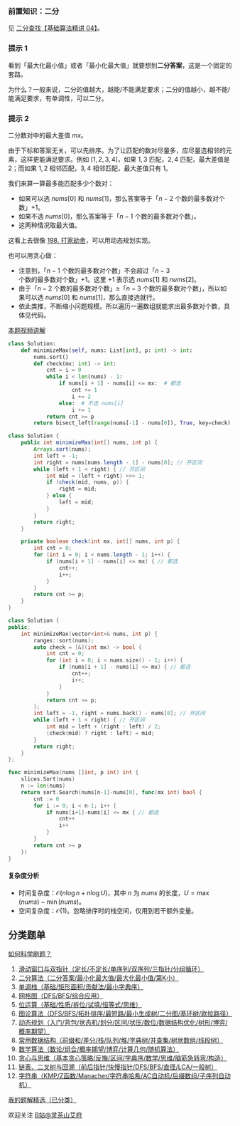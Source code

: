 ### 前置知识：二分

见 [二分查找【基础算法精讲 04】](https://www.bilibili.com/video/BV1AP41137w7/)。

### 提示 1

看到「最大化最小值」或者「最小化最大值」就要想到**二分答案**，这是一个固定的套路。

为什么？一般来说，二分的值越大，越能/不能满足要求；二分的值越小，越不能/能满足要求，有单调性，可以二分。

### 提示 2

二分数对中的最大差值 $mx$。

由于下标和答案无关，可以先排序。为了让匹配的数对尽量多，应尽量选相邻的元素，这样更能满足要求。例如 $[1,2,3,4]$，如果 $1,3$ 匹配，$2,4$ 匹配，最大差值是 $2$；而如果 $1,2$ 相邻匹配，$3,4$ 相邻匹配，最大差值只有 $1$。

我们来算一算最多能匹配多少个数对：

- 如果可以选 $\textit{nums}[0]$ 和 $\textit{nums}[1]$，那么答案等于「$n-2$ 个数的最多数对个数」$+1$。
- 如果不选 $\textit{nums}[0]$，那么答案等于「$n-1$ 个数的最多数对个数」。
- 这两种情况取最大值。

这看上去很像 [198. 打家劫舍](https://leetcode.cn/problems/house-robber/)，可以用动态规划实现。

也可以用贪心做：

- 注意到，「$n-1$ 个数的最多数对个数」不会超过「$n-3$ 个数的最多数对个数」$+1$。这里 $+1$ 表示选 $\textit{nums}[1]$ 和 $\textit{nums}[2]$。
- 由于「$n-2$ 个数的最多数对个数」$\ge$「$n-3$ 个数的最多数对个数」，所以如果可以选 $\textit{nums}[0]$ 和 $\textit{nums}[1]$，那么直接选就行。
- 依此类推，不断缩小问题规模。所以遍历一遍数组就能求出最多数对个数，具体见代码。

[本题视频讲解](https://www.bilibili.com/video/BV1iN411w7my/)

```py [sol-Python3]
class Solution:
    def minimizeMax(self, nums: List[int], p: int) -> int:
        nums.sort()
        def check(mx: int) -> int:
            cnt = i = 0
            while i < len(nums) - 1:
                if nums[i + 1] - nums[i] <= mx:  # 都选
                    cnt += 1
                    i += 2
                else:  # 不选 nums[i]
                    i += 1
            return cnt >= p
        return bisect_left(range(nums[-1] - nums[0]), True, key=check)
```

```java [sol-Java]
class Solution {
    public int minimizeMax(int[] nums, int p) {
        Arrays.sort(nums);
        int left = -1;
        int right = nums[nums.length - 1] - nums[0]; // 开区间
        while (left + 1 < right) { // 开区间
            int mid = (left + right) >>> 1;
            if (check(mid, nums, p)) {
                right = mid;
            } else {
                left = mid;
            }
        }
        return right;
    }

    private boolean check(int mx, int[] nums, int p) {
        int cnt = 0;
        for (int i = 0; i < nums.length - 1; i++) {
            if (nums[i + 1] - nums[i] <= mx) { // 都选
                cnt++;
                i++;
            }
        }
        return cnt >= p;
    }
}
```

```cpp [sol-C++]
class Solution {
public:
    int minimizeMax(vector<int>& nums, int p) {
        ranges::sort(nums);
        auto check = [&](int mx) -> bool {
            int cnt = 0;
            for (int i = 0; i < nums.size() - 1; i++) {
                if (nums[i + 1] - nums[i] <= mx) { // 都选
                    cnt++;
                    i++;
                }
            }
            return cnt >= p;
        };
        int left = -1, right = nums.back() - nums[0]; // 开区间
        while (left + 1 < right) { // 开区间
            int mid = left + (right - left) / 2;
            (check(mid) ? right : left) = mid;
        }
        return right;
    }
};
```

```go [sol-Go]
func minimizeMax(nums []int, p int) int {
    slices.Sort(nums)
    n := len(nums)
    return sort.Search(nums[n-1]-nums[0], func(mx int) bool {
        cnt := 0
        for i := 0; i < n-1; i++ {
            if nums[i+1]-nums[i] <= mx { // 都选
                cnt++
                i++
            }
        }
        return cnt >= p
    })
}
```

#### 复杂度分析

- 时间复杂度：$\mathcal{O}(n\log n + n\log U)$，其中 $n$ 为 $\textit{nums}$ 的长度，$U=\max(\textit{nums})-\min(\textit{nums})$。
- 空间复杂度：$\mathcal{O}(1)$。忽略排序时的栈空间，仅用到若干额外变量。

## 分类题单

[如何科学刷题？](https://leetcode.cn/circle/discuss/RvFUtj/)

1. [滑动窗口与双指针（定长/不定长/单序列/双序列/三指针/分组循环）](https://leetcode.cn/circle/discuss/0viNMK/)
2. [二分算法（二分答案/最小化最大值/最大化最小值/第K小）](https://leetcode.cn/circle/discuss/SqopEo/)
3. [单调栈（基础/矩形面积/贡献法/最小字典序）](https://leetcode.cn/circle/discuss/9oZFK9/)
4. [网格图（DFS/BFS/综合应用）](https://leetcode.cn/circle/discuss/YiXPXW/)
5. [位运算（基础/性质/拆位/试填/恒等式/思维）](https://leetcode.cn/circle/discuss/dHn9Vk/)
6. [图论算法（DFS/BFS/拓扑排序/最短路/最小生成树/二分图/基环树/欧拉路径）](https://leetcode.cn/circle/discuss/01LUak/)
7. [动态规划（入门/背包/状态机/划分/区间/状压/数位/数据结构优化/树形/博弈/概率期望）](https://leetcode.cn/circle/discuss/tXLS3i/)
8. [常用数据结构（前缀和/差分/栈/队列/堆/字典树/并查集/树状数组/线段树）](https://leetcode.cn/circle/discuss/mOr1u6/)
9. [数学算法（数论/组合/概率期望/博弈/计算几何/随机算法）](https://leetcode.cn/circle/discuss/IYT3ss/)
10. [贪心与思维（基本贪心策略/反悔/区间/字典序/数学/思维/脑筋急转弯/构造）](https://leetcode.cn/circle/discuss/g6KTKL/)
11. [链表、二叉树与回溯（前后指针/快慢指针/DFS/BFS/直径/LCA/一般树）](https://leetcode.cn/circle/discuss/K0n2gO/)
12. [字符串（KMP/Z函数/Manacher/字符串哈希/AC自动机/后缀数组/子序列自动机）](https://leetcode.cn/circle/discuss/SJFwQI/)

[我的题解精选（已分类）](https://github.com/EndlessCheng/codeforces-go/blob/master/leetcode/SOLUTIONS.md)

欢迎关注 [B站@灵茶山艾府](https://space.bilibili.com/206214)
